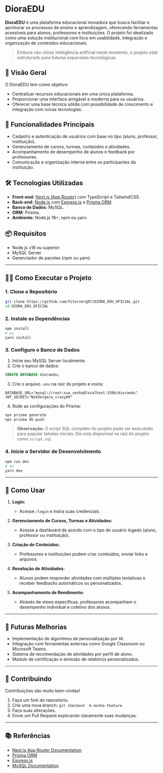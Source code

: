 # DioraEDU

**DioraEDU** é uma plataforma educacional inovadora que busca facilitar e aprimorar os processos de ensino e aprendizagem, oferecendo ferramentas acessíveis para alunos, professores e instituições. O projeto foi idealizado como uma solução institucional com foco em usabilidade, integração e organização de conteúdos educacionais.

> Embora não utilize inteligência artificial neste momento, o projeto está estruturado para futuras expansões tecnológicas.

## 🚀 Visão Geral

O DioraEDU tem como objetivo:

* Centralizar recursos educacionais em uma única plataforma.
* Proporcionar uma interface amigável e moderna para os usuários.
* Oferecer uma base técnica sólida com possibilidade de crescimento e integração com novas tecnologias.

## 🧩 Funcionalidades Principais

* Cadastro e autenticação de usuários com base no tipo (aluno, professor, instituição).
* Gerenciamento de cursos, turmas, conteúdos e atividades.
* Acompanhamento de desempenho de alunos e feedback por professores.
* Comunicação e organização interna entre os participantes da instituição.

## 🛠️ Tecnologias Utilizadas

* **Front-end:** [Next.js (App Router)](https://nextjs.org/) com TypeScript e TailwindCSS.
* **Back-end:** [Node.js](https://nodejs.org/) com [Express.js](https://expressjs.com/) e [Prisma ORM](https://www.prisma.io/).
* **Banco de Dados:** MySQL.
* **ORM:** Prisma.
* **Ambiente:** Node.js 18+, npm ou yarn.

## 📦 Requisitos

* Node.js v18 ou superior
* MySQL Server
* Gerenciador de pacotes (npm ou yarn)

---

## 🧑‍💻 Como Executar o Projeto

### 1. Clone o Repositório

```bash
git clone https://github.com/Vitorverg97/DIORA_EDU_OFICIAL.git
cd DIORA_EDU_OFICIAL
```

### 2. Instale as Dependências

```bash
npm install
# ou
yarn install
```

### 3. Configure o Banco de Dados

1. Inicie seu MySQL Server localmente.
2. Crie o banco de dados:

```sql
CREATE DATABASE dioraedu;
```

3. Crie o arquivo `.env` na raiz do projeto e insira:

```env
DATABASE_URL="mysql://root:sua_senha@localhost:3306/dioraedu"
JWT_SECRET="NikVergara_crazyK9"
```

4. Rode as configurações do Prisma:

```bash
npx prisma generate
npx prisma db push
```

> **Observação:** O script SQL completo do projeto pode ser executado para popular tabelas iniciais. Ele está disponível na raiz do projeto como `script.sql`.

### 4. Inicie o Servidor de Desenvolvimento

```bash
npm run dev
# ou
yarn dev
```

---

## 🧪 Como Usar

1. **Login:**

   * Acesse `/login` e insira suas credenciais.

2. **Gerenciamento de Cursos, Turmas e Atividades:**

   * Acesse a dashboard de acordo com o tipo de usuário logado (aluno, professor ou instituição).

3. **Criação de Conteúdos:**

   * Professores e instituições podem criar conteúdos, enviar links e arquivos.

4. **Resolução de Atividades:**

   * Alunos podem responder atividades com múltiplas tentativas e receber feedbacks automáticos ou personalizados.

5. **Acompanhamento de Rendimento:**

   * Através de views específicas, professores acompanham o desempenho individual e coletivo dos alunos.

---

## 🌱 Futuras Melhorias

* Implementação de algoritmos de personalização por IA.
* Integração com ferramentas externas como Google Classroom ou Microsoft Teams.
* Sistema de recomendação de atividades por perfil de aluno.
* Módulo de certificação e emissão de relatórios personalizados.

---

## 🤝 Contribuindo

Contribuições são muito bem-vindas!

1. Faça um fork do repositório.
2. Crie uma nova branch:
   `git checkout -b minha-feature`.
3. Faça suas alterações.
4. Envie um Pull Request explicando claramente suas mudanças.

---

## 📚 Referências

* [Next.js App Router Documentation](https://nextjs.org/docs/app)
* [Prisma ORM](https://www.prisma.io/docs)
* [Express.js](https://expressjs.com/)
* [MySQL Documentation](https://dev.mysql.com/doc/)

